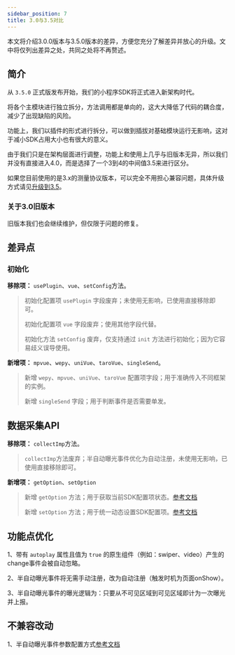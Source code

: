 ```yaml
---
sidebar_position: 7
title: 3.0与3.5对比
---
```


本文将介绍3.0.0版本与3.5.0版本的差异，方便您充分了解差异并放心的升级。文中将仅列出差异之处，共同之处将不再赘述。

## 简介

从 `3.5.0` 正式版发布开始，我们的小程序SDK将正式进入新架构时代。

将各个主模块进行独立拆分，方法调用都是单向的，这大大降低了代码的耦合度，减少了出现缺陷的风险。

功能上，我们以插件的形式进行拆分，可以做到插拔对基础模块运行无影响，这对于减小SDK占用大小也有很大的意义。

由于我们只是在架构层面进行调整，功能上和使用上几乎与旧版本无异，所以我们并没有直接进入4.0，而是选择了一个3到4的中间值3.5来进行区分。

如果您目前使用的是3.x的测量协议版本，可以完全不用担心兼容问题，具体升级方式请见[升级到3.5](/docs/miniprogram/3.5/upgrade)。

### 关于3.0旧版本

旧版本我们也会继续维护，但仅限于问题的修复。

## 差异点
### 初始化
**移除项：** `usePlugin`、`vue`、`setConfig`方法。

> 初始化配置项 `usePlugin` 字段废弃；未使用无影响，已使用直接移除即可。
>
> 初始化配置项 `vue` 字段废弃；使用其他字段代替。
>
> 初始化方法 `setConfig` 废弃，仅支持通过 `init` 方法进行初始化；因为它容易歧义误导使用。

**新增项：** `mpvue`、`wepy`、`uniVue`、`taroVue`、`singleSend`。

> 新增 `wepy`、`mpvue`、`uniVue`、`taroVue` 配置项字段；用于准确传入不同框架的实例。
>
> 新增 `singleSend` 字段；用于判断事件是否需要单发。

## 数据采集API
**移除项：** `collectImp`方法。

> `collectImp`方法废弃；半自动曝光事件优化为自动注册，未使用无影响，已使用直接移除即可。

**新增项：** `getOption`、`setOption`

> 新增 `getOption` 方法；用于获取当前SDK配置项状态。[参考文档](/3.5/commonlyApi#8获取sdk当前配置getoption)
>
> 新增 `setOption` 方法；用于统一动态设置SDK配置项。[参考文档](/docs/miniprogram/3.5/commonlyApi#动态配置接口)

## 功能点优化

1、带有 `autoplay` 属性且值为 `true` 的原生组件（例如：swiper、video）产生的change事件会被自动忽略。

2、半自动曝光事件将无需手动注册，改为自动注册（触发时机为页面onShow）。

3、半自动曝光事件的曝光逻辑为：只要从不可见区域到可见区域即计为一次曝光并上报。

## 不兼容改动

1、半自动曝光事件参数配置方式[参考文档](/docs/miniprogram/3.5/internally#半自动曝光事件)

